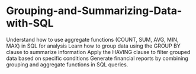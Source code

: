 # Grouping-and-Summarizing-Data-with-SQL
Understand how to use aggregate functions (COUNT, SUM, AVG, MIN, MAX) in SQL for analysis Learn how to group data using the GROUP BY clause to summarize information Apply the HAVING clause to filter grouped data based on specific conditions Generate financial reports by combining grouping and aggregate functions in SQL queries.
